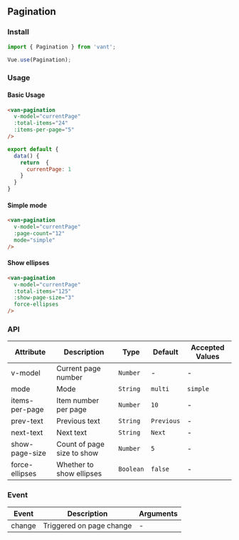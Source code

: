 ## Pagination

### Install
``` javascript
import { Pagination } from 'vant';

Vue.use(Pagination);
```

### Usage

#### Basic Usage

```html
<van-pagination 
  v-model="currentPage" 
  :total-items="24" 
  :items-per-page="5"
/>
```

```javascript
export default {
  data() {
    return  {
      currentPage: 1
    }
  }
}
```

#### Simple mode

```html
<van-pagination 
  v-model="currentPage" 
  :page-count="12"
  mode="simple" 
/>
```

#### Show ellipses

```html
<van-pagination 
  v-model="currentPage" 
  :total-items="125" 
  :show-page-size="3" 
  force-ellipses
/>
```

### API

| Attribute | Description | Type | Default | Accepted Values |
|-----------|-----------|-----------|-------------|-------------|
| v-model | Current page number | `Number` | - | - |
| mode | Mode | `String` | `multi` | `simple` |
| items-per-page | Item number per page | `Number` | `10` | - |
| prev-text | Previous text | `String` | `Previous` | - |
| next-text | Next text | `String` | `Next` | - |
| show-page-size | Count of page size to show | `Number` | `5` | - |
| force-ellipses | Whether to show ellipses | `Boolean` | `false` | - |

### Event

| Event | Description | Arguments |
|-----------|-----------|-----------|
| change | Triggered on page change | - |

